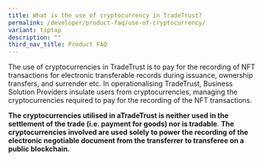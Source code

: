 ```yaml
---
title: What is the use of cryptocurrency in TradeTrust?
permalink: /developer/product-faq/use-of-cryptocurrency/
variant: tiptap
description: ""
third_nav_title: Product FAQ
---
```

<p>The use of cryptocurrencies in TradeTrust is to pay for the recording
of NFT transactions for electronic transferable records during issuance,
ownership transfers, and surrender etc. In operationalising TradeTrust,
Business Solution Providers insulate users from cryptocurrencies, managing
the cryptocurrencies required to pay for the recording of the NFT transactions.</p>
<p><strong>The cryptocurrencies utilised in aTradeTrust is neither used in the settlement of the trade (i.e. payment for goods) nor is tradable</strong>. <strong>The cryptocurrencies involved are used solely to power the recording of the electronic negotiable document from the transferrer to transferee on a public blockchain.</strong>
</p>